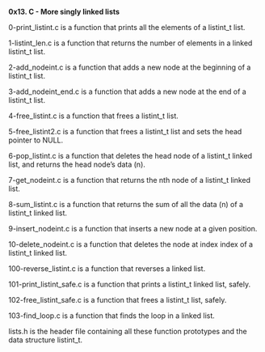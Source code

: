 **0x13. C - More singly linked lists**


0-print_listint.c is a function that prints all the elements of a listint_t list.


1-listint_len.c is a function that returns the number of elements in a linked listint_t list.


 2-add_nodeint.c is a function that adds a new node at the beginning of a listint_t list.


3-add_nodeint_end.c is a function that adds a new node at the end of a listint_t list.


4-free_listint.c is a function that frees a listint_t list.


5-free_listint2.c is a function that frees a listint_t list and sets the head pointer to NULL.


6-pop_listint.c is a function that deletes the head node of a listint_t linked list, and returns the head node’s data (n).


7-get_nodeint.c is a function that returns the nth node of a listint_t linked list.


8-sum_listint.c is a function that returns the sum of all the data (n) of a listint_t linked list.


 9-insert_nodeint.c is a function that inserts a new node at a given position.


10-delete_nodeint.c is a function that deletes the node at index index of a listint_t linked list.


100-reverse_listint.c is a function that reverses a linked list.


101-print_listint_safe.c is a function that prints a listint_t linked list, safely.


102-free_listint_safe.c is a function that frees a listint_t list, safely.


103-find_loop.c is a function that finds the loop in a linked list.


lists.h is the header file containing all these function prototypes and the data structure listint_t.
